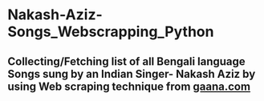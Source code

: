 # Nakash-Aziz-Songs_Webscrapping_Python
## Collecting/Fetching list of all Bengali language Songs sung by an Indian Singer- Nakash Aziz by using Web scraping technique from [gaana.com ](https://gaana.com/artist/nakash-aziz/bengali-songs)
